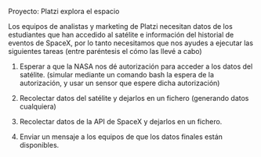 Proyecto: Platzi explora el espacio

Los equipos de analistas y marketing de Platzi necesitan datos de los estudiantes que han accedido al satélite e información del historial de eventos de SpaceX, por lo tanto necesitamos que nos ayudes a ejecutar las siguientes tareas (entre paréntesis el cómo las llevé a cabo)

1. Esperar a que la NASA nos dé autorización para acceder a los datos del satélite.
   (simular mediante un comando bash la espera de la autorización, y usar un sensor que espere dicha autorización)

2. Recolectar datos del satélite y dejarlos en un fichero (generando datos cualquiera)

3. Recolectar datos de la API de SpaceX y dejarlos en un fichero.

4. Enviar un mensaje a los equipos de que los datos finales están disponibles.